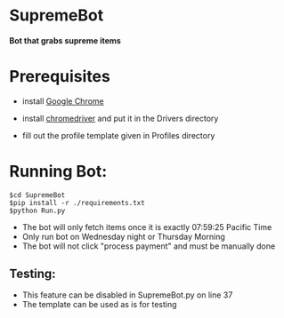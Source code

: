 # SupremeBot
#### Bot that grabs supreme items

# Prerequisites

- install <a href="https://www.google.com/chrome/">Google Chrome</a>

- install <a href="https://chromedriver.chromium.org/downloads">chromedriver</a> and put it in the Drivers directory

- fill out the profile template given in Profiles directory

# Running Bot:

```
$cd SupremeBot
$pip install -r ./requirements.txt
$python Run.py
```

- The bot will only fetch items once it is exactly 07:59:25 Pacific Time
- Only run bot on Wednesday night or Thursday Morning
- The bot will not click "process payment" and must be manually done 

## Testing:

- This feature can be disabled in SupremeBot.py on line 37
- The template can be used as is for testing
